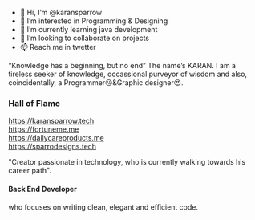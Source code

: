 - 👋 Hi, I’m @karansparrow
- 👀 I’m interested in Programming & Designing
- 🌱 I’m currently learning java development
- 💞️ I’m looking to collaborate on projects
- 📫 Reach me in twetter


“Knowledge has a beginning, but no end”
The name’s KARAN. I am a tireless seeker of knowledge, occassional purveyor of wisdom and also, coincidentally, a Programmer😘&Graphic designer😍.

### Hall of Flame

https://karansparrow.tech <br />
https://fortuneme.me <br />
https://dailycareproducts.me <br />
https://sparrodesigns.tech <br />

"Creator passionate in technology, who is currently walking towards his career path".
#### Back End Developer
who focuses on writing clean, elegant and efficient code.

